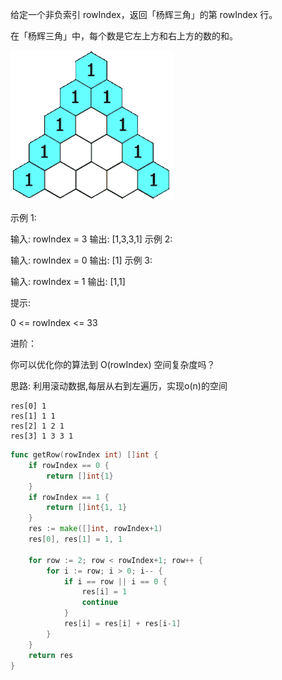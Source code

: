 给定一个非负索引 rowIndex，返回「杨辉三角」的第 rowIndex 行。

在「杨辉三角」中，每个数是它左上方和右上方的数的和。

![图片](../images/118.gif)

示例 1:

输入: rowIndex = 3
输出: [1,3,3,1]
示例 2:

输入: rowIndex = 0
输出: [1]
示例 3:

输入: rowIndex = 1
输出: [1,1]
 

提示:

0 <= rowIndex <= 33
 

进阶：

你可以优化你的算法到 O(rowIndex) 空间复杂度吗？


思路: 利用滚动数据,每层从右到左遍历，实现o(n)的空间

```
res[0] 1
res[1] 1 1
res[2] 1 2 1
res[3] 1 3 3 1
```


```go
func getRow(rowIndex int) []int {
    if rowIndex == 0 {
        return []int{1}
    }
    if rowIndex == 1 {
        return []int{1, 1}
    }
    res := make([]int, rowIndex+1)
    res[0], res[1] = 1, 1

    for row := 2; row < rowIndex+1; row++ {
        for i := row; i > 0; i-- {
            if i == row || i == 0 {
                res[i] = 1
                continue
            }
            res[i] = res[i] + res[i-1]
        }
    }
    return res
}

```
